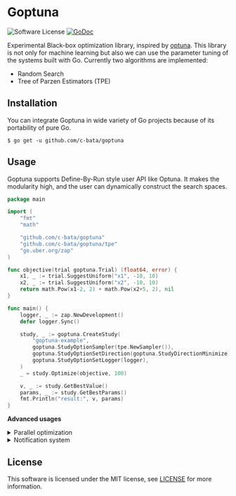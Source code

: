 # Goptuna

![Software License](https://img.shields.io/badge/license-MIT-brightgreen.svg?style=flat-square)
[![GoDoc](https://godoc.org/github.com/c-bata/goptuna?status.svg)](https://godoc.org/github.com/c-bata/goptuna) 


Experimental Black-box optimization library, inspired by [optuna](https://github.com/pfnet/optuna).
This library is not only for machine learning but also we can use the parameter tuning of the systems built with Go.
Currently two algorithms are implemented:

* Random Search
* Tree of Parzen Estimators (TPE)

## Installation

You can integrate Goptuna in wide variety of Go projects because of its portability of pure Go.

```console
$ go get -u github.com/c-bata/goptuna
```

## Usage

Goptuna supports Define-By-Run style user API like Optuna.
It makes the modularity high, and the user can dynamically construct the search spaces.

```go
package main

import (
    "fmt"
    "math"

    "github.com/c-bata/goptuna"
    "github.com/c-bata/goptuna/tpe"
    "go.uber.org/zap"
)

func objective(trial goptuna.Trial) (float64, error) {
    x1, _ := trial.SuggestUniform("x1", -10, 10)
    x2, _ := trial.SuggestUniform("x2", -10, 10)
    return math.Pow(x1-2, 2) + math.Pow(x2+5, 2), nil
}

func main() {
    logger, _ := zap.NewDevelopment()
    defer logger.Sync()

    study, _ := goptuna.CreateStudy(
        "goptuna-example",
        goptuna.StudyOptionSampler(tpe.NewSampler()),
        goptuna.StudyOptionSetDirection(goptuna.StudyDirectionMinimize),
        goptuna.StudyOptionSetLogger(logger),
    )
    _ = study.Optimize(objective, 100)

    v, _ := study.GetBestValue()
    params, _ := study.GetBestParams()
    fmt.Println("result:", v, params)
}
```

**Advanced usages**

<details>

<summary>Parallel optimization</summary>

[full source code](./_examples/concurrency/main.go).

Goptuna can easily implement parallel optimization using goroutine.

```go
package main

import ...

func main() {
	study, _ := goptuna.CreateStudy(...)

	var wg sync.WaitGroup
	for i := 0; i < 5; i++ {
		wg.Add(1)
		go func() {
			defer wg.Done()
			err := study.Optimize(objective, 100)
			if err != nil {
				log.Println("error", err)
			}
		}()
	}
	wg.Wait()

    v, _ := study.GetBestValue()
    fmt.Println("best evaluation value:", v)
}
```

</details>

<details>

<summary>Notification system</summary>

[full source code](./_examples/trialnotify/main.go).

You can receive notification of each trials via channel.
It can be used for logging and any notification systems.

```go
package main

import ...

func main() {
	trialchan := make(chan goptuna.FrozenTrial, 8)
	study, _ := goptuna.CreateStudy(
		...
		goptuna.StudyOptionIgnoreObjectiveErr(true),
		goptuna.StudyOptionSetTrialNotifyChannel(trialchan),
	)

	var wg sync.WaitGroup
	wg.Add(2)
	go func() {
		defer wg.Done()
		study.Optimize(objective, 100)
		close(trialchan)
	}()
	go func() {
		defer wg.Done()
		for t := range trialchan {
			log.Println("trial", t)
		}
	}()
	wg.Wait()

    v, _ := study.GetBestValue()
    fmt.Println("best evaluation value:", v)
}
```

</details>

## License

This software is licensed under the MIT license, see [LICENSE](./LICENSE) for more information.
